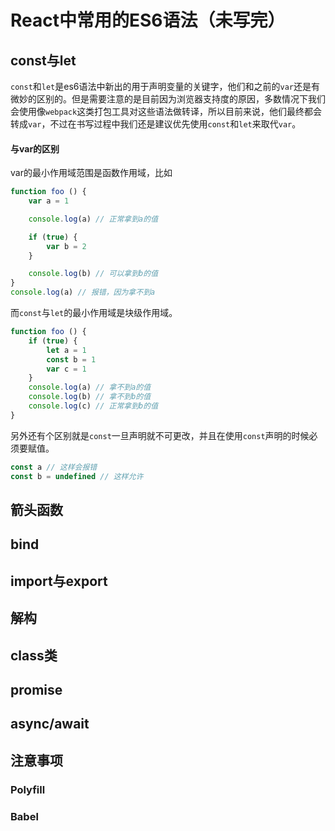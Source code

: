 # React中常用的ES6语法（未写完）

## const与let
`const`和`let`是es6语法中新出的用于声明变量的关键字，他们和之前的`var`还是有微妙的区别的。但是需要注意的是目前因为浏览器支持度的原因，多数情况下我们会使用像`webpack`这类打包工具对这些语法做转译，所以目前来说，他们最终都会转成`var`，不过在书写过程中我们还是建议优先使用`const`和`let`来取代`var`。

#### 与var的区别

var的最小作用域范围是函数作用域，比如
```js
function foo () {
	var a = 1

	console.log(a) // 正常拿到a的值

	if (true) {
		var b = 2
	}

	console.log(b) // 可以拿到b的值
}
console.log(a) // 报错，因为拿不到a
```

而`const`与`let`的最小作用域是块级作用域。
```js
function foo () {
	if (true) {
		let a = 1
		const b = 1
		var c = 1
	}
	console.log(a) // 拿不到a的值
	console.log(b) // 拿不到b的值
	console.log(c) // 正常拿到b的值
}
```
另外还有个区别就是`const`一旦声明就不可更改，并且在使用`const`声明的时候必须要赋值。
```js
const a // 这样会报错
const b = undefined // 这样允许
```

## 箭头函数

## bind

## import与export

## 解构

## class类

## promise

## async/await

## 注意事项

### Polyfill

### Babel
